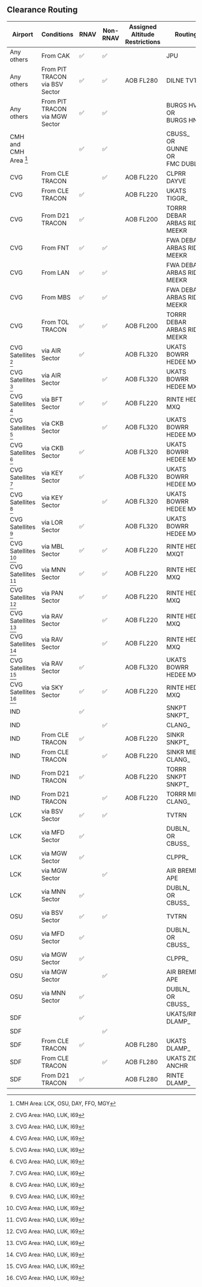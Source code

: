 ## Clearance Routing

| Airport | Conditions | RNAV | Non-RNAV | Assigned Altitude <br> Restrictions | Routing |
| ------- | ---------- | --------- | ------- | ---- | ----- |
| Any others | From CAK |  :white_check_mark: |:white_check_mark: | | JPU |
| Any others | From PIT TRACON via BSV Sector |  :white_check_mark: |:white_check_mark: | AOB FL280 | DILNE TVTRN |
| Any others | From PIT TRACON via MGW Sector |  :white_check_mark: |:white_check_mark: | | BURGS HVQ <br> OR <br> BURGS HNN |
| CMH and CMH Area [^2] |  | :white_check_mark: | :white_check_mark: | | CBUSS_ <br> OR <br> GUNNE <br> OR <br> FMC DUBLN_ |
| CVG | From CLE TRACON |  | :white_check_mark: | AOB FL220 | CLPRR DAYVE |
| CVG | From CLE TRACON | :white_check_mark: | | AOB FL220 | UKATS TIGGR_ |
| CVG | From D21 TRACON | :white_check_mark: | | AOB FL200 | TORRR DEBAR ARBAS RID MEEKR |
| CVG | From FNT | :white_check_mark: | :white_check_mark: |  | FWA DEBAR ARBAS RID MEEKR |
| CVG | From LAN | :white_check_mark: |:white_check_mark: |  | FWA DEBAR ARBAS RID MEEKR |
| CVG | From MBS | :white_check_mark: | :white_check_mark:| | FWA DEBAR ARBAS RID MEEKR |
| CVG | From TOL TRACON | :white_check_mark: | :white_check_mark:| AOB FL200 | TORRR DEBAR ARBAS RID MEEKR |
| CVG Satellites [^1] | via AIR Sector | :white_check_mark: |  | AOB FL320 |  UKATS BOWRR HEDEE MXQ   |
| CVG Satellites [^1] | via AIR Sector | | :white_check_mark: | AOB FL320 | UKATS BOWRR HEDEE MXQ  |
| CVG Satellites [^1] | via BFT Sector | :white_check_mark:  | :white_check_mark: | AOB FL220 | RINTE HEDEE MXQ |
| CVG Satellites [^1] | via CKB Sector |  | :white_check_mark: | AOB FL320 |  UKATS BOWRR HEDEE MXQ  |
| CVG Satellites [^1] | via CKB Sector | :white_check_mark: |  | AOB FL320 | UKATS BOWRR HEDEE MXQ   |
| CVG Satellites [^1] | via KEY Sector | :white_check_mark: |  | AOB FL320 |  UKATS BOWRR HEDEE MXQ   |
| CVG Satellites [^1] | via KEY Sector | | :white_check_mark: | AOB FL320 | UKATS BOWRR HEDEE MXQ  |
| CVG Satellites [^1] | via LOR Sector | :white_check_mark: |  | AOB FL320 |  UKATS BOWRR HEDEE MXQ   |
| CVG Satellites [^1] | via MBL Sector | :white_check_mark:  | :white_check_mark: | AOB FL220 | RINTE HEDEE MXQT |
| CVG Satellites [^1] | via MNN Sector | :white_check_mark:  | :white_check_mark: | AOB FL220 | RINTE HEDEE MXQ |
| CVG Satellites [^1] | via PAN Sector | :white_check_mark:  | :white_check_mark: | AOB FL220 | RINTE HEDEE MXQ |
| CVG Satellites [^1] | via RAV Sector |  | :white_check_mark: | AOB FL220 | RINTE HEDEE MXQ |
| CVG Satellites [^1] | via RAV Sector |  | :white_check_mark: | AOB FL220 | RINTE HEDEE MXQ |
| CVG Satellites [^1] | via RAV Sector | :white_check_mark: |  | AOB FL320 |  UKATS BOWRR HEDEE MXQ   |
| CVG Satellites [^1] | via SKY Sector | :white_check_mark:  | :white_check_mark: | AOB FL220 | RINTE HEDEE MXQ |
| IND |  | :white_check_mark: | | | SNKPT SNKPT_ |
| IND |  | | :white_check_mark: | | CLANG_ |
| IND | From CLE TRACON | :white_check_mark: | | AOB FL220 | SINKR SNKPT_ |
| IND | From CLE TRACON | | :white_check_mark: | AOB FL220 | SINKR MIE CLANG_ |
| IND | From D21 TRACON | :white_check_mark: | | AOB FL220 | TORRR SNKPT SNKPT_ |
| IND | From D21 TRACON | | :white_check_mark: | AOB FL220 | TORRR MIE CLANG_ |
| LCK | via BSV Sector | :white_check_mark:| :white_check_mark: | | TVTRN |
| LCK | via MFD Sector | :white_check_mark: | | |  DUBLN_ <br> OR <br> CBUSS_|
| LCK | via MGW Sector | :white_check_mark: | | | CLPPR_ |
| LCK | via MGW Sector | | :white_check_mark: | | AIR BREMN APE |
| LCK | via MNN Sector | :white_check_mark: | | |  DUBLN_ <br> OR <br> CBUSS_|
| OSU | via BSV Sector | :white_check_mark:| :white_check_mark: | | TVTRN |
| OSU | via MFD Sector | :white_check_mark: | | |  DUBLN_ <br> OR <br> CBUSS_|
| OSU | via MGW Sector | :white_check_mark: | | | CLPPR_ |
| OSU | via MGW Sector | | :white_check_mark: | | AIR BREMN APE |
| OSU | via MNN Sector | :white_check_mark: | | |  DUBLN_ <br> OR <br> CBUSS_|
| SDF |  | :white_check_mark: | |  | UKATS/RINTE DLAMP_ |
| SDF |  | | :white_check_mark: | |  | APE V5 IIU <br> OR <br> ROD V47 CVG V5 IIU |
| SDF | From CLE TRACON | :white_check_mark: | | AOB FL280 | UKATS DLAMP_ |
| SDF | From CLE TRACON | | :white_check_mark: | AOB FL280 | UKATS ZIDHI ANCHR  |
| SDF | From D21 TRACON | :white_check_mark: | | AOB FL280 | RINTE DLAMP_ |

[^1]: CVG Area: HAO, LUK, I69
[^2]: CMH Area: LCK, OSU, DAY, FFO, MGY
[^3]: IND Area: EYE, MQJ, TYQ

